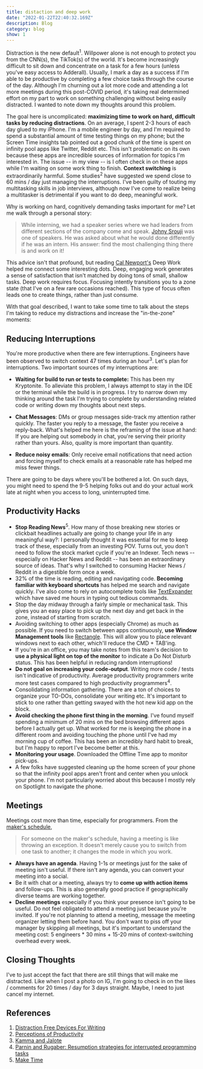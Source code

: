 ```yaml
---
title: distaction and deep work
date: "2022-01-22T22:40:32.169Z"
description: Blog
category: blog
show: 1
---
```


Distraction is the new default<sup>1</sup>. Willpower alone is not enough to protect you from the CNN(s), the TikTok(s) of the world. It's become increasingly difficult to sit down and concentrate on a task for a few hours (unless you've easy access to Adderall). Usually, I mark a day as a success if I'm able to be productive by completing a few choice tasks through the course of the day. Although I'm churning out a lot more code and attending a lot more meetings during this post-COVID period, it's taking real determined effort on my part to work on something challenging without being easily distracted.  I wanted to note down my thoughts around this problem. 

The goal here is uncomplicated: **maximizing time to work on hard, difficult tasks by reducing distractions**. On an average, I spent 2-3 hours of each day glued to my iPhone. I'm a mobile engineer by day, and I'm required to spend a substantial amount of time testing things on my phone; but the Screen Time insights tab pointed out a good chunk of the time is spent on infinity pool apps like Twitter, Reddit etc. This isn't problematic on its own because these apps are incredible sources of information for topics I'm interested in. The issue -- in my view -- is I often check in on these apps while I'm waiting on some work thing to finish. **Context switching** is extraordinarily harmful. Some studies<sup>2</sup> have suggested we spend close to 60 mins / day just managing the interruptions. I've been guilty of touting my multitasking skills in job interviews, although now I've come to realize being a multitasker is detrimental if you want to do deep, meaningful work.

Why is working on hard, cognitively demanding tasks important for me? Let me walk through a personal story: 

> While interning, we had a speaker series where we had leaders from different sections of the company come and speak. [Johny Srouji](https://www.apple.com/leadership/johny-srouji/) was one of speakers. He was asked about what he would done differently if he was an intern. His answer: find the most challenging thing there is and work on it! 

This advice isn't that profound, but reading [Cal Newport's](https://www.calnewport.com/blog) Deep Work helped me connect some interesting dots. Deep, engaging work generates a sense of satisfaction that isn't matched by doing tons of small, shallow tasks. Deep work requires focus. Focusing intently transitions you to a zone state (that I've on a few rare occasions reached). This type of focus often leads one to create things, rather than just consume.

With that goal described, I want to take some time to talk about the steps I'm taking to reduce my distractions and increase the "in-the-zone" moments: 

## Reducing Interruptions

You're more productive when there are few interruptions. Engineers have been observed to switch context 47 times during an hour<sup>3</sup>. Let's plan for interruptions. Two important sources of my interruptions are:

- **Waiting for build to run or tests to complete:** This has been my Kryptonite. To alleviate this problem, I always attempt to stay in the IDE or the terminal while the build is in progress. I try to narrow down my thinking around the task I'm trying to complete by understanding related code or writing down my thoughts about next steps.

- **Chat Messages**: DMs or group messages side-track my attention rather quickly. The faster you reply to a message, the faster you receive a reply-back. What's helped me here is the reframing of the issue at hand: If you are helping out somebody in chat, you're serving their priority rather than yours. Also, quality is more important than quantity.

- **Reduce noisy emails**: Only receive email notifications that need action and forcing myself to check emails at a reasonable rate has helped me miss fewer things.

There are going to be days where you'll be bothered a lot. On such days, you might need to spend the 9-5 helping folks out and do your actual work late at night when you access to long, uninterrupted time.

## Productivity Hacks 

- **Stop Reading News**<sup>5</sup>. How many of those breaking new stories or clickbait headlines actually are going to change your life in any meaningful way?: I personally thought it was essential for me to keep track of these, especially from an investing POV. Turns out, you don't need to follow the stock market cycle if you're an Indexer. Tech news -- especially on Hacker News and Reddit -- has been an extraordinary source of ideas. That's why I switched to consuming Hacker News / Reddit in a digestible form once a week.
- 32% of the time is reading, editing and navigating code. **Becoming familiar with keyboard shortcuts** has helped me search and navigate quickly. I've also come to rely on autocomplete tools like [TextExpander](https://textexpander.com/) which have saved me hours in typing out tedious commands.
- Stop the day midway through a fairly simple or mechanical task. This gives you an easy place to pick up the next day and get back in the zone, instead of starting from scratch.
- Avoiding switching to other apps (especially Chrome) as much as possible. If you need to switch between apps continuously, **use Window Management tools** like [Rectangle](https://rectangleapp.com/). This will allow you to place relevant windows next to each other, which'll reduce the CMD + TAB'ing.
- If you're in an office, you may take notes from this team's decision to **use a physical light on top of the monitor** to indicate a Do Not Disturb status. This has been helpful in reducing random interruptions!
- **Do not goal on increasing your code-output**. Writing more code / tests isn't indicative of productivity. Average productivity programmers write more test cases compared to high productivity programmers<sup>4</sup>.
- Consolidating information gathering. There are a ton of choices to organize your TO-DOs, consolidate your writing etc. It's important to stick to one rather than getting swayed with the hot new kid app on the block.
- **Avoid checking the phone first thing in the morning**. I've found myself spending a minimum of 20 mins on the bed browsing different apps before I actually get up. What worked for me is keeping the phone in a different room and avoiding touching the phone until I've had my morning cup of coffee. This has been an incredibly hard habit to break, but I'm happy to report I've become better at this.
- **Monitoring your usage**. Downloaded the Offline Time app to monitor pick-ups.
- A few folks have suggested cleaning up the home screen of your phone so that the infinity pool apps aren't front and center when you unlock your phone. I'm not particularly worried about this because I mostly rely on Spotlight to navigate the phone. 

## Meetings

Meetings cost more than time, especially for programmers. From the [maker's schedule](http://www.paulgraham.com/makersschedule.html), 

> For someone on the maker's schedule, having a meeting is like throwing an exception. It doesn't merely cause you to switch from one task to another; it changes the mode in which you work.

- **Always have an agenda**. Having 1-1s or meetings just for the sake of meeting isn't useful. If there isn't any agenda, you can convert your meeting into a social.
- Be it with chat or a meeting, always try to **come up with action items** and follow-ups. This is also generally good practice if geographically diverse teams are working together. 
- **Decline meetings** especially if you think your presence isn't going to be useful. Do not feel obligated to attend a meeting just because you're invited. If you're not planning to attend a meeting, message the meeting organizer letting them before hand. You don't want to piss off your manager by skipping all meetings, but it's important to understand the meeting cost: 5 engineers * 30 mins + 15-20 mins of context-switching overhead every week.

## Closing Thoughts

I've to just accept the fact that there are still things that will make me distracted. Like when I post a photo on IG, I'm going to check in on the likes / comments for 20 times / day for 3 days straight. Maybe, I need to just cancel my internet.

## References
1. [Distraction Free Devices For Writing](https://www.newyorker.com/magazine/2021/12/20/can-distraction-free-devices-change-the-way-we-write)
2. [Perceptions of Productivity](https://www.zora.uzh.ch/id/eprint/98324/1/productivity.pdf)
3. [Kamma and Jalote](https://www.semanticscholar.org/paper/Studying-Task-Processes-for-Improving-Programmer-Jalote-Kamma/5a01ff00f24cb29b9e96b5af4253343bca17e0a7)
4. [Parnin and Rugaber: Resumption strategies for interrupted programming tasks](http://citeseerx.ist.psu.edu/viewdoc/download?doi=10.1.1.188.54&rep=rep1&type=pdf)
5. [Make Time](https://www.goodreads.com/book/show/37880811-make-time)
